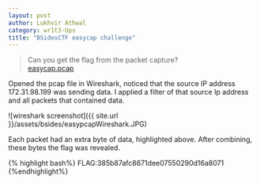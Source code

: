 ```yaml
---
layout: post
author: Lukhvir Athwal
category: wr1t3-Ups
title: "BSidesCTF easycap challenge"
---
```



> Can you get the flag from the packet capture?<br>
[easycap.pcap](https://scoreboard.ctf.bsidessf.com/attachment/5e1cb4ad2dd6aef750654f5377d9e67ed2732b97fe64d56e0603242c4b87d921)


Opened the pcap file in Wireshark, noticed that the source IP address 172.31.98.199  was sending data. I applied a filter of that source Ip address and all packets that contained data.

![wireshark screenshot]({{ site.url }}/assets/bsides/easypcapWireshark.JPG)

Each packet had an extra byte of data, highlighted above. After combining, these bytes the flag was revealed.

{% highlight bash%}
FLAG:385b87afc8671dee07550290d16a8071
{%endhighlight%}
